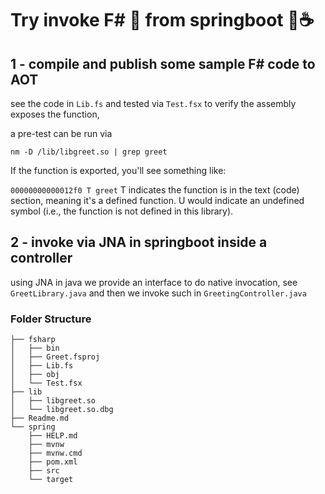 # Try invoke F# 🦔 from springboot 🍃☕️

## 1 - compile and publish some sample F# code to AOT  

see the code in `Lib.fs` and tested via `Test.fsx` to verify the assembly exposes the function, 

a pre-test can be run via 

```
nm -D /lib/libgreet.so | grep greet
```


If the function is exported, you'll see something like:

`00000000000012f0 T greet`
T indicates the function is in the text (code) section, meaning it's a defined function.
U would indicate an undefined symbol (i.e., the function is not defined in this library).

## 2 - invoke via JNA in springboot inside a controller

using JNA in java we provide an interface to do native invocation, see `GreetLibrary.java` and then we invoke such in `GreetingController.java`

### Folder Structure

```cli
├── fsharp
│   ├── bin
│   ├── Greet.fsproj
│   ├── Lib.fs
│   ├── obj
│   └── Test.fsx
├── lib
│   ├── libgreet.so
│   └── libgreet.so.dbg
├── Readme.md
└── spring
    ├── HELP.md
    ├── mvnw
    ├── mvnw.cmd
    ├── pom.xml
    ├── src
    └── target
```
